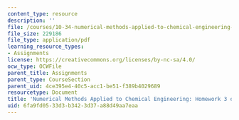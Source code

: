 ```yaml
---
content_type: resource
description: ''
file: /courses/10-34-numerical-methods-applied-to-chemical-engineering-fall-2015/6fa9fd0533d3b3423d37a88d49aa7eaa_MIT10_34F15_Homework3.pdf
file_size: 229186
file_type: application/pdf
learning_resource_types:
- Assignments
license: https://creativecommons.org/licenses/by-nc-sa/4.0/
ocw_type: OCWFile
parent_title: Assignments
parent_type: CourseSection
parent_uid: 4ce395e4-40c5-acc1-be51-f389b4029689
resourcetype: Document
title: 'Numerical Methods Applied to Chemical Engineering: Homework 3 on Optimization'
uid: 6fa9fd05-33d3-b342-3d37-a88d49aa7eaa
---
```

